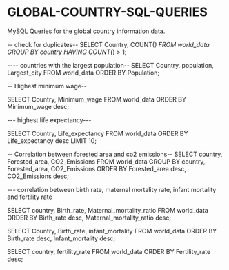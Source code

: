 # GLOBAL-COUNTRY-SQL-QUERIES

MySQL Queries for the global country information data.


-- check for duplicates--
SELECT Country, COUNT(*)
FROM world_data
GROUP BY country
HAVING COUNT(*) > 1;

---- countries with the largest population--
SELECT Country, population, Largest_city
FROM world_data
ORDER BY Population;

-- Highest minimum wage--

SELECT Country, Minimum_wage
FROM world_data
ORDER BY Minimum_wage desc;

--- highest life expectancy---

SELECT Country, Life_expectancy
FROM world_data
ORDER BY Life_expectancy desc
LIMIT 10;

-- Correlation between forested area and co2 emissions--
SELECT country, Forested_area, CO2_Emissions
FROM world_data
GROUP BY country, Forested_area, CO2_Emissions
ORDER BY  Forested_area desc, CO2_Emissions desc;

--- correlation between birth rate, maternal mortality rate, infant mortality and fertility rate

SELECT country, Birth_rate, Maternal_mortality_ratio
FROM world_data
ORDER BY Birth_rate desc, Maternal_mortality_ratio desc;

SELECT Country, Birth_rate, infant_mortality
FROM world_data
ORDER BY Birth_rate desc, Infant_mortality desc;

SELECT country, fertility_rate
FROM world_data
ORDER BY Fertility_rate desc;
